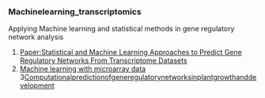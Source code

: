 ### Machinelearning_transcriptomics

Applying Machine learning and statistical methods in gene regulatory network analysis 

1. [Paper:Statistical and Machine Learning Approaches to Predict Gene Regulatory Networks From Transcriptome Datasets](https://www.frontiersin.org/articles/10.3389/fpls.2018.01770/full#B3)
2. [Machine learning with microarray data](http://ftp.cs.wisc.edu/machine-learning/shavlik-group/molla.aimag04.pdf)
3[Computationalpredictionofgeneregulatorynetworksinplantgrowthanddevelopment](https://www.sciencedirect.com/science/article/pii/S1369526618300839#fig0005)
